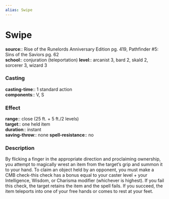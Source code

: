 ```yaml
---
alias: Swipe
---
```


# Swipe 

**source**:: Rise of the Runelords Anniversary Edition pg. 419, Pathfinder \#5: Sins of the Saviors pg. 62  
**school**:: conjuration (teleportation)
**level**:: arcanist 3, bard 2, skald 2, sorcerer 3, wizard 3

### Casting 

**casting-time**:: 1 standard action  
**components**:: V, S

### Effect 

**range**:: close (25 ft. + 5 ft./2 levels)  
**target**:: one held item  
**duration**:: instant  
**saving-throw**:: none
**spell-resistance**:: no

### Description 

By flicking a finger in the appropriate direction and proclaiming ownership, you attempt to magically wrest an item from the target’s grip and summon it to your hand. To claim an object held by an opponent, you must make a CMB check-this check has a bonus equal to your caster level + your Intelligence, Wisdom, or Charisma modifier (whichever is highest). If you fail this check, the target retains the item and the spell fails. If you succeed, the item teleports into one of your free hands or comes to rest at your feet.
